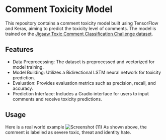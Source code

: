 # Comment Toxicity Model

This repository contains a comment toxicity model built using TensorFlow and Keras, aiming to predict the toxicity level of comments. The model is trained on the [Jigsaw Toxic Comment Classification Challenge dataset](https://www.kaggle.com/c/jigsaw-toxic-comment-classification-challenge/data?select=train.csv.zip).

## Features

- Data Preprocessing: The dataset is preprocessed and vectorized for model training.
- Model Building: Utilizes a Bidirectional LSTM neural network for toxicity prediction.
- Evaluation: Provides evaluation metrics such as precision, recall, and accuracy.
- Prediction Interface: Includes a Gradio interface for users to input comments and receive toxicity predictions.

## Usage

Here is a real world example 
![Screenshot (11)](https://github.com/ankushmehta123/comment-toxicity-model/assets/32393931/085b80a2-9c1b-4fe6-9679-edaf3ad6ca70)
As shown above, the comment is labelled as severe toxic, threat and identity hate.
